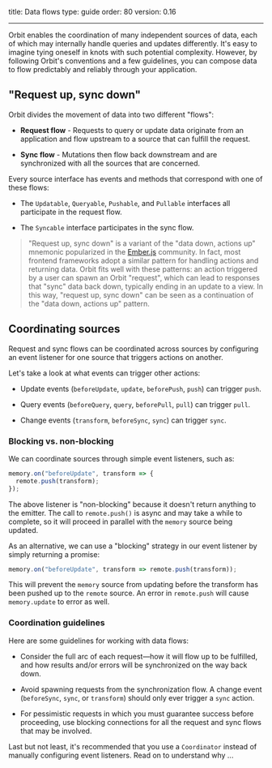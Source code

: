 title: Data flows
type: guide
order: 80
version: 0.16

---

Orbit enables the coordination of many independent sources of data, each of
which may internally handle queries and updates differently. It's easy to
imagine tying oneself in knots with such potential complexity. However, by
following Orbit's conventions and a few guidelines, you can compose data to
flow predictably and reliably through your application.

## "Request up, sync down"

Orbit divides the movement of data into two different "flows":

- **Request flow** - Requests to query or update data originate from an
  application and flow upstream to a source that can fulfill the request.

- **Sync flow** - Mutations then flow back downstream and are synchronized
  with all the sources that are concerned.

Every source interface has events and methods that correspond with one of these
flows:

- The `Updatable`, `Queryable`, `Pushable`, and `Pullable` interfaces all
  participate in the request flow.

- The `Syncable` interface participates in the sync flow.

> "Request up, sync down" is a variant of the "data down, actions up" mnemonic
> popularized in the [Ember.js](https://emberjs.com/) community. In fact, most
> frontend frameworks adopt a similar pattern for handling actions and returning
> data. Orbit fits well with these patterns: an action triggered by a user can
> spawn an Orbit "request", which can lead to responses that "sync" data back
> down, typically ending in an update to a view. In this way, "request up, sync
> down" can be seen as a continuation of the "data down, actions up" pattern.

## Coordinating sources

Request and sync flows can be coordinated across sources by configuring an event
listener for one source that triggers actions on another.

Let's take a look at what events can trigger other actions:

- Update events (`beforeUpdate`, `update`, `beforePush`, `push`) can trigger
  `push`.

- Query events (`beforeQuery`, `query`, `beforePull`, `pull`) can trigger
  `pull`.

- Change events (`transform`, `beforeSync`, `sync`) can trigger `sync`.

### Blocking vs. non-blocking

We can coordinate sources through simple event listeners, such as:

```javascript
memory.on("beforeUpdate", transform => {
  remote.push(transform);
});
```

The above listener is "non-blocking" because it doesn't return anything to
the emitter. The call to `remote.push()` is async and may take a while to
complete, so it will proceed in parallel with the `memory` source being updated.

As an alternative, we can use a "blocking" strategy in our event listener by
simply returning a promise:

```javascript
memory.on("beforeUpdate", transform => remote.push(transform));
```

This will prevent the `memory` source from updating before the transform has been pushed
up to the `remote` source. An error in `remote.push` will cause `memory.update`
to error as well.

### Coordination guidelines

Here are some guidelines for working with data flows:

- Consider the full arc of each request—how it will flow up to be fulfilled,
  and how results and/or errors will be synchronized on the way back down.

- Avoid spawning requests from the synchronization flow. A change event
  (`beforeSync`, `sync`, or `transform`) should only ever trigger a `sync`
  action.

- For pessimistic requests in which you must guarantee success before
  proceeding, use blocking connections for all the request and
  sync flows that may be involved.

Last but not least, it's recommended that you use a `Coordinator` instead of
manually configuring event listeners. Read on to understand why ...
